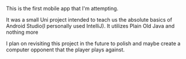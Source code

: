 This is the first mobile app that I'm attempting. 

It was a small Uni project intended to teach us the absolute basics of Android Studio(I personally used IntelliJ). It utilizes Plain Old Java and nothing more

I plan on revisiting this project in the future to polish and maybe create a computer opponent that the player plays against. 
